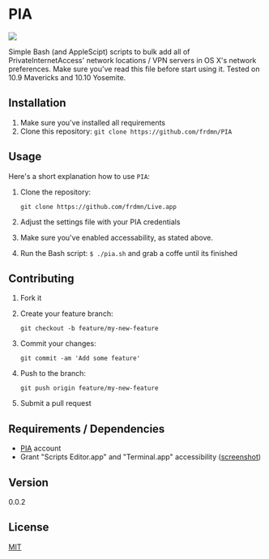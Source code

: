 # PIA

![](http://up.frd.mn/h1im6.png)

Simple Bash (and AppleScipt) scripts to bulk add all of PrivateInternetAccess' network locations / VPN servers in OS X's network preferences. Make sure you've read this file before start using it. Tested on 10.9 Mavericks and 10.10 Yosemite.

## Installation

1. Make sure you've installed all requirements
2. Clone this repository:
  `git clone https://github.com/frdmn/PIA`

## Usage

Here's a short explanation how to use `PIA`:

1. Clone the repository:

    ```
    git clone https://github.com/frdmn/Live.app
    ```

2. Adjust the settings file with your PIA credentials
3. Make sure you've enabled accessability, as stated above.
4. Run the Bash script: `$ ./pia.sh` and grab a coffe until its finished

## Contributing

1. Fork it
2. Create your feature branch:

    ```
    git checkout -b feature/my-new-feature
    ```

3. Commit your changes: 

    ```
    git commit -am 'Add some feature'
    ```

4. Push to the branch: 

    ```
    git push origin feature/my-new-feature
    ```

5. Submit a pull request

## Requirements / Dependencies

* [PIA](https://www.privateinternetaccess.com) account
* Grant "Scripts Editor.app" and "Terminal.app" accessibility ([screenshot](http://up.frd.mn/ST9ca.png)) 

## Version

0.0.2

## License

[MIT](LICENSE)
